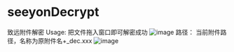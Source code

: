 # seeyonDecrypt
致远附件解密
Usage:
把文件拖入窗口即可解密成功
![image](https://github.com/NULLB8/seeyonDecrypt/assets/21289548/d7754907-b676-4e59-adae-72608e5bfd9a)
路径：
当前附件路径，名称为原附件名+_dec.xxx
![image](https://github.com/NULLB8/seeyonDecrypt/assets/21289548/b86b920e-2244-4dbf-a853-13a6a00c62f5)
